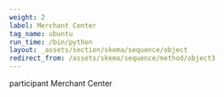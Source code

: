 ```yaml
---
weight: 2
label: Merchant Center
tag_name: ubuntu
run_time: /bin/python
layout: _assets/section/skema/sequence/object
redirect_from: /assets/skema/sequence/method/object3
---
```

participant Merchant Center
